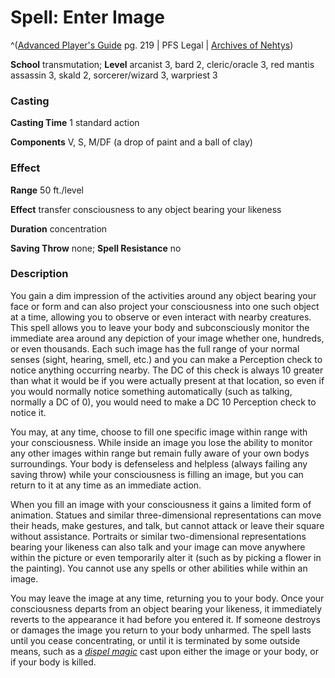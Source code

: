# Spell: Enter Image

^([Advanced Player's Guide][ss-enter-image] pg. 219 | PFS Legal | [Archives of Nehtys][sn-enter-image])

**School** transmutation; **Level** arcanist 3, bard 2, cleric/oracle 3, red mantis assassin 3, skald 2, sorcerer/wizard 3, warpriest 3

### Casting

**Casting Time** 1 standard action

**Components** V, S, M/DF (a drop of paint and a ball of clay)

### Effect

**Range** 50 ft./level

**Effect** transfer consciousness to any object bearing your likeness

**Duration** concentration

**Saving Throw** none; **Spell Resistance** no

### Description

You gain a dim impression of the activities around any object bearing your face or form and can also project your consciousness into one such object at a time, allowing you to observe or even interact with nearby creatures. This spell allows you to leave your body and subconsciously monitor the immediate area around any depiction of your image whether one, hundreds, or even thousands. Each such image has the full range of your normal senses (sight, hearing, smell, etc.) and you can make a Perception check to notice anything occurring nearby. The DC of this check is always 10 greater than what it would be if you were actually present at that location, so even if you would normally notice something automatically (such as talking, normally a DC of 0), you would need to make a DC 10 Perception check to notice it.

You may, at any time, choose to fill one specific image within range with your consciousness. While inside an image you lose the ability to monitor any other images within range but remain fully aware of your own bodys surroundings. Your body is defenseless and helpless (always failing any saving throw) while your consciousness is filling an image, but you can return to it at any time as an immediate action.

When you fill an image with your consciousness it gains a limited form of animation. Statues and similar three-dimensional representations can move their heads, make gestures, and talk, but cannot attack or leave their square without assistance. Portraits or similar two-dimensional representations bearing your likeness can also talk and your image can move anywhere within the picture or even temporarily alter it (such as by picking a flower in the painting). You cannot use any spells or other abilities while within an image.

You may leave the image at any time, returning you to your body. Once your consciousness departs from an object bearing your likeness, it immediately reverts to the appearance it had before you entered it. If someone destroys or damages the image you return to your body unharmed. The spell lasts until you cease concentrating, or until it is terminated by some outside means, such as a _[dispel magic]_ cast upon either the image or your body, or if your body is killed.

[ss-enter-image]: http://paizo.com/pathfinderRPG/v57
[sn-enter-image]: http://www.archivesofnethys.com/SpellDisplay.aspx?ItemName=Enter%20Image
[dispel magic]: http://www.archivesofnethys.com/SpellDisplay.aspx?ItemName=dispel%20magic